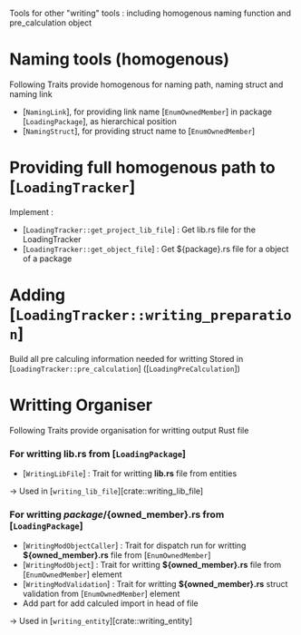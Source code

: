 Tools for other "writing" tools : including homogenous naming function and pre_calculation object

# Naming tools (homogenous)

Following Traits provide homogenous for naming path, naming struct and naming link
 - [`NamingLink`], for providing link name [`EnumOwnedMember`] in package [`LoadingPackage`], as hierarchical position
 - [`NamingStruct`], for providing struct name to [`EnumOwnedMember`]

# Providing full homogenous path to [`LoadingTracker`]

Implement :
 - [`LoadingTracker::get_project_lib_file`] : Get lib.rs file for the LoadingTracker
 - [`LoadingTracker::get_object_file`] : Get ${package}.rs file for a object of a package

# Adding [`LoadingTracker::writing_preparation`]

Build all pre calculing information needed for writting
Stored in [`LoadingTracker::pre_calculation`] ([`LoadingPreCalculation`])

# Writting Organiser

Following Traits provide organisation for writting output Rust file

### For writting __lib.rs__ from [`LoadingPackage`]
 - [`WritingLibFile`] : Trait for writting __lib.rs__ file from entities

&rarr; Used in [`writing_lib_file`][crate::writing_lib_file]

### For writting __${package}/${owned_member}.rs__ from [`LoadingPackage`]
 - [`WritingModObjectCaller`] : Trait for dispatch run for writting __${owned_member}.rs__ file from [`EnumOwnedMember`]
 - [`WritingModObject`] : Trait for writting __${owned_member}.rs__ file from [`EnumOwnedMember`] element
 - [`WritingModValidation`] : Trait for writting __${owned_member}.rs__ struct validation from [`EnumOwnedMember`] element
 - Add part for add calculed import in head of file

&rarr; Used in [`writing_entity`][crate::writing_entity]
